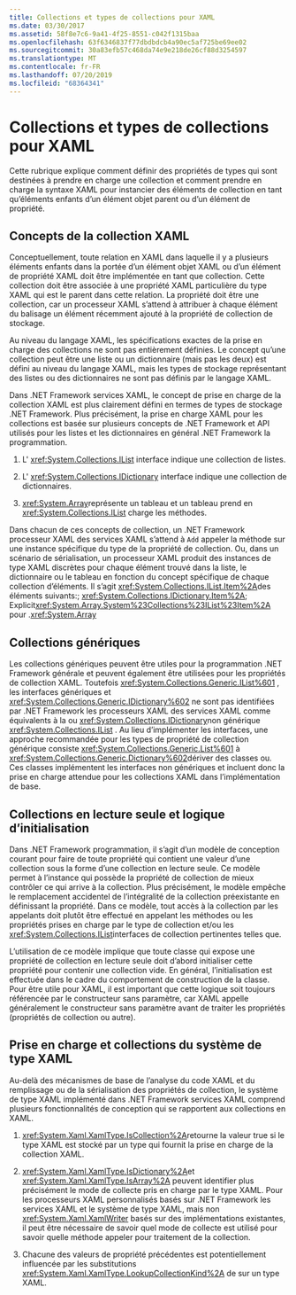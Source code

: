 ```yaml
---
title: Collections et types de collections pour XAML
ms.date: 03/30/2017
ms.assetid: 58f8e7c6-9a41-4f25-8551-c042f1315baa
ms.openlocfilehash: 63f6346837f77dbdbdcb4a90ec5af725be69ee02
ms.sourcegitcommit: 30a83efb57c468da74e9e218de26cf88d3254597
ms.translationtype: MT
ms.contentlocale: fr-FR
ms.lasthandoff: 07/20/2019
ms.locfileid: "68364341"
---
```

# <a name="collections-and-collection-types-for-xaml"></a>Collections et types de collections pour XAML

Cette rubrique explique comment définir des propriétés de types qui sont destinées à prendre en charge une collection et comment prendre en charge la syntaxe XAML pour instancier des éléments de collection en tant qu’éléments enfants d’un élément objet parent ou d’un élément de propriété.

## <a name="xaml-collection-concepts"></a>Concepts de la collection XAML

Conceptuellement, toute relation en XAML dans laquelle il y a plusieurs éléments enfants dans la portée d’un élément objet XAML ou d’un élément de propriété XAML doit être implémentée en tant que collection. Cette collection doit être associée à une propriété XAML particulière du type XAML qui est le parent dans cette relation. La propriété doit être une collection, car un processeur XAML s’attend à attribuer à chaque élément du balisage un élément récemment ajouté à la propriété de collection de stockage.

Au niveau du langage XAML, les spécifications exactes de la prise en charge des collections ne sont pas entièrement définies. Le concept qu’une collection peut être une liste ou un dictionnaire (mais pas les deux) est défini au niveau du langage XAML, mais les types de stockage représentant des listes ou des dictionnaires ne sont pas définis par le langage XAML.

Dans .NET Framework services XAML, le concept de prise en charge de la collection XAML est plus clairement défini en termes de types de stockage .NET Framework. Plus précisément, la prise en charge XAML pour les collections est basée sur plusieurs concepts de .NET Framework et API utilisés pour les listes et les dictionnaires en général .NET Framework la programmation.

1. L' <xref:System.Collections.IList> interface indique une collection de listes.

2. L' <xref:System.Collections.IDictionary> interface indique une collection de dictionnaires.

3. <xref:System.Array>représente un tableau et un tableau prend en <xref:System.Collections.IList> charge les méthodes.

Dans chacun de ces concepts de collection, un .NET Framework processeur XAML des services XAML s’attend à `Add` appeler la méthode sur une instance spécifique du type de la propriété de collection. Ou, dans un scénario de sérialisation, un processeur XAML produit des instances de type XAML discrètes pour chaque élément trouvé dans la liste, le dictionnaire ou le tableau en fonction du concept spécifique de chaque collection d’éléments. Il s’agit <xref:System.Collections.IList.Item%2A>des éléments suivants:; <xref:System.Collections.IDictionary.Item%2A>; Explicit<xref:System.Array.System%23Collections%23IList%23Item%2A> pour .<xref:System.Array>

## <a name="generic-collections"></a>Collections génériques

Les collections génériques peuvent être utiles pour la programmation .NET Framework générale et peuvent également être utilisées pour les propriétés de collection XAML. Toutefois <xref:System.Collections.Generic.IList%601> , les interfaces génériques et <xref:System.Collections.Generic.IDictionary%602> ne sont pas identifiées par .NET Framework les processeurs XAML des services XAML comme équivalents à la ou <xref:System.Collections.IDictionary>non générique <xref:System.Collections.IList> . Au lieu d’implémenter les interfaces, une approche recommandée pour les types de propriété de collection générique consiste <xref:System.Collections.Generic.List%601> à <xref:System.Collections.Generic.Dictionary%602>dériver des classes ou. Ces classes implémentent les interfaces non génériques et incluent donc la prise en charge attendue pour les collections XAML dans l’implémentation de base.

## <a name="read-only-collections-and-initialization-logic"></a>Collections en lecture seule et logique d’initialisation

Dans .NET Framework programmation, il s’agit d’un modèle de conception courant pour faire de toute propriété qui contient une valeur d’une collection sous la forme d’une collection en lecture seule. Ce modèle permet à l’instance qui possède la propriété de collection de mieux contrôler ce qui arrive à la collection. Plus précisément, le modèle empêche le remplacement accidentel de l’intégralité de la collection préexistante en définissant la propriété. Dans ce modèle, tout accès à la collection par les appelants doit plutôt être effectué en appelant les méthodes ou les propriétés prises en charge par le type de collection et/ou les <xref:System.Collections.IList>interfaces de collection pertinentes telles que.

L’utilisation de ce modèle implique que toute classe qui expose une propriété de collection en lecture seule doit d’abord initialiser cette propriété pour contenir une collection vide. En général, l’initialisation est effectuée dans le cadre du comportement de construction de la classe. Pour être utile pour XAML, il est important que cette logique soit toujours référencée par le constructeur sans paramètre, car XAML appelle généralement le constructeur sans paramètre avant de traiter les propriétés (propriétés de collection ou autre).

## <a name="xaml-type-system-support-and-collections"></a>Prise en charge et collections du système de type XAML

Au-delà des mécanismes de base de l’analyse du code XAML et du remplissage ou de la sérialisation des propriétés de collection, le système de type XAML implémenté dans .NET Framework services XAML comprend plusieurs fonctionnalités de conception qui se rapportent aux collections en XAML.

1. <xref:System.Xaml.XamlType.IsCollection%2A>retourne la valeur true si le type XAML est stocké par un type qui fournit la prise en charge de la collection XAML.

2. <xref:System.Xaml.XamlType.IsDictionary%2A>et <xref:System.Xaml.XamlType.IsArray%2A> peuvent identifier plus précisément le mode de collecte pris en charge par le type XAML. Pour les processeurs XAML personnalisés basés sur .NET Framework les services XAML et le système de type XAML, mais non <xref:System.Xaml.XamlWriter> basés sur des implémentations existantes, il peut être nécessaire de savoir quel mode de collecte est utilisé pour savoir quelle méthode appeler pour traitement de la collection.

3. Chacune des valeurs de propriété précédentes est potentiellement influencée par les substitutions <xref:System.Xaml.XamlType.LookupCollectionKind%2A> de sur un type XAML.
